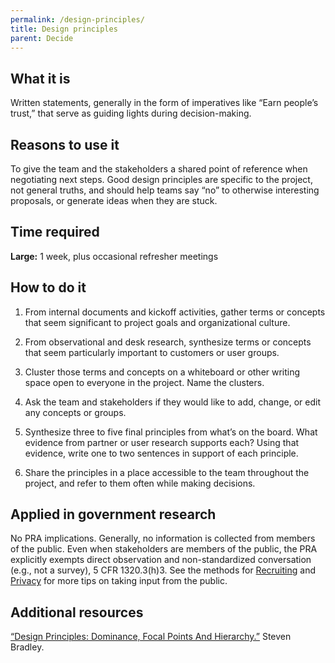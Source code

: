 ```yaml
---
permalink: /design-principles/
title: Design principles
parent: Decide
---
```


## What it is

Written statements, generally in the form of imperatives like “Earn people’s trust,” that serve as guiding lights during decision-making.

## Reasons to use it

To give the team and the stakeholders a shared point of reference when negotiating next steps. Good design principles are specific to the project, not general truths, and should help teams say “no” to otherwise interesting proposals, or generate ideas when they are stuck.

## Time required

**Large:** 1 week, plus occasional refresher meetings

## How to do it

1. From internal documents and kickoff activities, gather terms or concepts that seem significant to project goals and organizational culture.

2. From observational and desk research, synthesize terms or concepts that seem particularly important to customers or user groups.

3. Cluster those terms and concepts on a whiteboard or other writing space open to everyone in the project. Name the clusters.

4. Ask the team and stakeholders if they would like to add, change, or edit any concepts or groups.

5. Synthesize three to five final principles from what’s on the board. What evidence from partner or user research supports each? Using that evidence, write one to two sentences in support of each principle.

6. Share the principles in a place accessible to the team throughout the project, and refer to them often while making decisions.

## Applied in government research

No PRA implications. Generally, no information is collected from members of the public. Even when stakeholders are members of the public, the PRA explicitly exempts direct observation and non-standardized conversation (e.g., not a survey), 5 CFR 1320.3(h)3. See the methods for [Recruiting](../recruiting/) and [Privacy](../privacy) for more tips on taking input from the public.

## Additional resources

[“Design Principles: Dominance, Focal Points And Hierarchy.”](http://www.smashingmagazine.com/2015/02/27/design-principles-dominance-focal-points-hierarchy/) Steven Bradley. 
